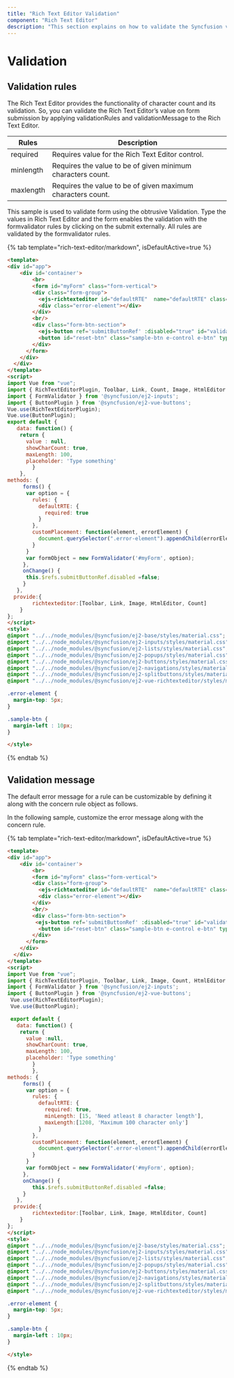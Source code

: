 ```yaml
---
title: "Rich Text Editor Validation"
component: "Rich Text Editor"
description: "This section explains on how to validate the Syncfusion vue Rich Text Editor's value by applying validationRules and validationMessage to the Rich Text Editor."
---
```


# Validation

## Validation rules

The Rich Text Editor provides the functionality of character count and its validation. So, you can validate the Rich Text Editor’s value on form submission by applying validationRules and validationMessage to the Rich Text Editor.

| Rules | Description |
|----------------|---------|
| required | Requires value for the Rich Text Editor control.|
| minlength | Requires the value to be of given minimum characters count.|
| maxlength | Requires the value to be of given maximum characters count.|

This sample is used to validate form using the obtrusive Validation. Type the values in Rich Text Editor and the form enables the validation with the formvalidator rules by clicking on the submit externally. All rules are validated by the formvalidator rules.

{% tab template="rich-text-editor/markdown", isDefaultActive=true %}

```html
<template>
<div id="app">
    <div id='container'>
        <br>
        <form id="myForm" class="form-vertical">
        <div class="form-group">
          <ejs-richtexteditor id="defaultRTE"  name="defaultRTE" class="form-control" :placeholder="placeholder" :showCharCount="showCharCount" :created="forms" :change="onChange" :maxLength="maxLength"></ejs-richtexteditor>
          <div class="error-element"></div>
        </div>
        <br/>
        <div class="form-btn-section">
          <ejs-button ref='submitButtonRef' :disabled="true" id="validateSubmit"  >Submit</ejs-button>
          <button id="reset-btn" class="sample-btn e-control e-btn" type="reset" data-ripple="true">Reset</button>
        </div>
      </form>
    </div>
  </div>
</template>
<script>
import Vue from "vue";
import { RichTextEditorPlugin, Toolbar, Link, Count, Image, HtmlEditor } from "@syncfusion/ej2-vue-richtexteditor";
import { FormValidator } from '@syncfusion/ej2-inputs';
import { ButtonPlugin } from '@syncfusion/ej2-vue-buttons';
Vue.use(RichTextEditorPlugin);
Vue.use(ButtonPlugin);
export default {
   data: function() {
    return {
      value : null,
      showCharCount: true,
      maxLength: 100,
      placeholder: 'Type something'
        }
    },
methods: {
     forms() {
      var option = {
        rules: {
          defaultRTE: {
            required: true
          }
        },
        customPlacement: function(element, errorElement) {
          document.querySelector(".error-element").appendChild(errorElement);
        }
      }
      var formObject = new FormValidator('#myForm', option);
     },
     onChange() {
      this.$refs.submitButtonRef.disabled =false;
     }
   },
  provide:{
        richtexteditor:[Toolbar, Link, Image, HtmlEditor, Count]
    }
};
</script>
<style>
@import "../../node_modules/@syncfusion/ej2-base/styles/material.css";
@import "../../node_modules/@syncfusion/ej2-inputs/styles/material.css";
@import "../../node_modules/@syncfusion/ej2-lists/styles/material.css";
@import "../../node_modules/@syncfusion/ej2-popups/styles/material.css";
@import "../../node_modules/@syncfusion/ej2-buttons/styles/material.css";
@import "../../node_modules/@syncfusion/ej2-navigations/styles/material.css";
@import "../../node_modules/@syncfusion/ej2-splitbuttons/styles/material.css";
@import "../../node_modules/@syncfusion/ej2-vue-richtexteditor/styles/material.css";

.error-element {
  margin-top: 5px;
}

.sample-btn {
  margin-left : 10px;
}

</style>
```

{% endtab %}

## Validation message

The default error message for a rule can be customizable by defining it along with the concern rule object as follows.

In the following sample, customize the error message along with the concern rule.

{% tab template="rich-text-editor/markdown", isDefaultActive=true %}

```html
<template>
<div id="app">
    <div id='container'>
        <br>
        <form id="myForm" class="form-vertical">
        <div class="form-group">
          <ejs-richtexteditor id="defaultRTE"  name="defaultRTE" class="form-control" :placeholder="placeholder" :showCharCount="showCharCount" :created="forms" :change="onChange" :maxLength="maxLength"></ejs-richtexteditor>
          <div class="error-element"></div>
        </div>
        <br/>
        <div class="form-btn-section">
         <ejs-button ref='submitButtonRef' :disabled="true" id="validateSubmit"  >Submit</ejs-button>
          <button id="reset-btn" class="sample-btn e-control e-btn" type="reset" data-ripple="true">Reset</button>
        </div>
      </form>
    </div>
  </div>
</template>
<script>
import Vue from "vue";
import { RichTextEditorPlugin, Toolbar, Link, Image, Count, HtmlEditor } from "@syncfusion/ej2-vue-richtexteditor";
import { FormValidator } from '@syncfusion/ej2-inputs';
import { ButtonPlugin } from '@syncfusion/ej2-vue-buttons';
 Vue.use(RichTextEditorPlugin);
 Vue.use(ButtonPlugin);

 export default {
   data: function() {
    return {
      value :null,
      showCharCount: true,
      maxLength: 100,
      placeholder: 'Type something'
        }
        },
methods: {
     forms() {
      var option = {
        rules: {
          defaultRTE: {
            required: true,
            minLength: [15, 'Need atleast 8 character length'],
            maxLength:[1208, 'Maximum 100 character only']
          }
        },
        customPlacement: function(element, errorElement) {
          document.querySelector(".error-element").appendChild(errorElement);
        }
      }
      var formObject = new FormValidator('#myForm', option);
     },
     onChange() {
        this.$refs.submitButtonRef.disabled =false;
     }
   },
  provide:{
        richtexteditor:[Toolbar, Link, Image, HtmlEditor, Count]
    }
};
</script>
<style>
@import "../../node_modules/@syncfusion/ej2-base/styles/material.css";
@import "../../node_modules/@syncfusion/ej2-inputs/styles/material.css";
@import "../../node_modules/@syncfusion/ej2-lists/styles/material.css";
@import "../../node_modules/@syncfusion/ej2-popups/styles/material.css";
@import "../../node_modules/@syncfusion/ej2-buttons/styles/material.css";
@import "../../node_modules/@syncfusion/ej2-navigations/styles/material.css";
@import "../../node_modules/@syncfusion/ej2-splitbuttons/styles/material.css";
@import "../../node_modules/@syncfusion/ej2-vue-richtexteditor/styles/material.css";

.error-element {
  margin-top: 5px;
}

.sample-btn {
  margin-left : 10px;
}

</style>
```

{% endtab %}
